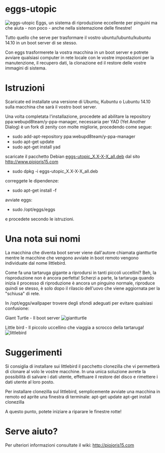 eggs-utopic
===========


![eggs-utopic](https://github.com/pieroproietti/eggs-utopic/blob/master/opt/eggs/eggs.png?raw=true)
 Eggs, un sistema di riproduzione eccellente per pinguini ma che aiuta - non 
poco - anche nella sistemazione delle finestre!

Tutto quello che serve per trasformare il vostro ubuntu/lubuntu/kubuntu 
14.10 in un boot server di se stesso.

Con eggs trasformerete la vostra macchina in un boot server e 
potrete avviare qualsiasi computer in rete locale con le vostre 
impostazioni per la manutenzione, il recupero dati, la clonazione ed
il restore delle vostre immagini di sistema.

Istruzioni
==========
Scaricate ed installate una versione di Ubuntu, Kubuntu o Lubuntu
14.10 sulla macchina che sarà il vostro boot server. 

Una volta completata l'installazione, procedete ad abilitare la 
repository ppa:webupd8team/y-ppa-manager, necessaria per YAD
(Yet Another Dialog) è un fork di zenity con molte migliorie,
procedendo come segue:
- sudo add-apt-repository ppa:webupd8team/y-ppa-manager
- sudo apt-get update
- sudo apt-get install yad

scaricate il pacchetto Debian [eggs-utopic_X.X-X-X_all.deb](http://www.piojoris15.com/2014/11/cosa-bolle-in-pentola/)
dal sito http://www.piojoris15.com

- sudo dpkg -i eggs-utopic_X.X-X-X_all.deb

correggete le dipendenze:
- sudo apt-get install -f

avviate eggs:
- sudo /opt/eggs/eggs

e procedete secondo le istruzioni.

Una nota sui nomi
=================
La macchina che diventa boot server viene dall'autore chiamata giantturtle
mentre le macchine che vengono avviate in boot remoto vengono individuate 
dal nome littlebird. 

Come fa una tartaruga gigante a riprodursi in tanti piccoli uccellini? 
Beh, la risproduzione non &egrave; ancora perfetta! Scherzi a parte, la 
tartaruga quando inizia il processo di riproduzione è ancora un
pinguino normale, riproduce quindi se stesso, &egrave; solo dopo il 
rilascio dell'uovo che viene aggiornata per la "schiusa" di rete.

In /opt/eggs/wallpaper trovere degli sfondi adeguati per evitare qualsiasi
confusione:

Giant Turtle - Il boot server
![giantturtle](https://github.com/pieroproietti/eggs-utopic/blob/master/opt/eggs/wallpapers/galapagos-giant-turtle.jpg?raw)

Little bird - Il piccolo uccellino che viaggia a scrocco della tartaruga!
![littlebird](https://github.com/pieroproietti/eggs-utopic/blob/master/opt/eggs/wallpapers/galapagos-little-bird.jpg?raw)

Suggerimenti
============
Si consiglia di installare sui littlebird il pacchetto clonezilla che vi 
permetterà di clonare al volo le vostre macchine. In una unica soluzione
avrete la possibilità di salvare i dati utente, effettuare il restore
del disco e rimettere i dati utente al loro posto.

Per installare clonezilla sul littlebird, semplicemente avviate una macchina
in remoto ed aprite una finestra di terminale:
 apt-get update
 apt-get install clonezilla
 
A questo punto, potete iniziare a riparare le finestre rotte!

Serve aiuto?
===========
Per ulteriori informazioni consultate il wiki: http://piojoris15.com
